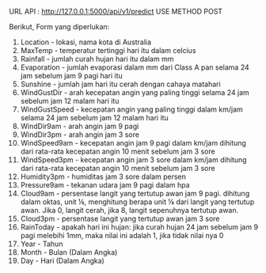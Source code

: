 URL API : http://127.0.0.1:5000/api/v1/predict USE METHOD POST

Berikut, Form yang diperlukan:
1. Location - lokasi, nama kota di Australia
2. MaxTemp - temperatur tertinggi hari itu dalam celcius
3. Rainfall - jumlah curah hujan hari itu dalam mm
4. Evaporation - jumlah evaporasi dalam mm dari Class A pan selama 24 jam sebelum jam 9 pagi hari itu
5. Sunshine - jumlah jam hari itu cerah dengan cahaya matahari
6. WindGustDir - arah kecepatan angin yang paling tinggi selama 24 jam sebelum jam 12 malam hari itu
7. WindGustSpeed - kecepatan angin yang paling tinggi dalam km/jam selama 24 jam sebelum jam 12 malam hari itu
8. WindDir9am - arah angin jam 9 pagi
9. WindDir3pm - arah angin jam 3 sore
10. WindSpeed9am - kecepatan angin jam 9 pagi dalam km/jam dihitung dari rata-rata kecepatan angin 10 menit sebelum jam 3 sore
11. WindSpeed3pm - kecepatan angin jam 3 sore dalam km/jam dihitung dari rata-rata kecepatan angin 10 menit sebelum jam 3 sore
12. Humidity3pm - humiditas jam 3 sore dalam persen
13. Pressure9am - tekanan udara jam 9 pagi dalam hpa
14. Cloud9am - persentase langit yang tertutup awan jam 9 pagi. dihitung dalam oktas, unit ⅛, menghitung berapa unit ⅛ dari langit yang tertutup awan. Jika 0, langit cerah, jika 8, langit sepenuhnya tertutup awan.
15. Cloud3pm - persentase langit yang tertutup awan jam 3 sore
16. RainToday - apakah hari ini hujan: jika curah hujan 24 jam sebelum jam 9 pagi melebihi 1mm, maka nilai ini adalah 1, jika tidak nilai nya 0
17. Year - Tahun
18. Month - Bulan (Dalam Angka)
19. Day - Hari (Dalam Angka)